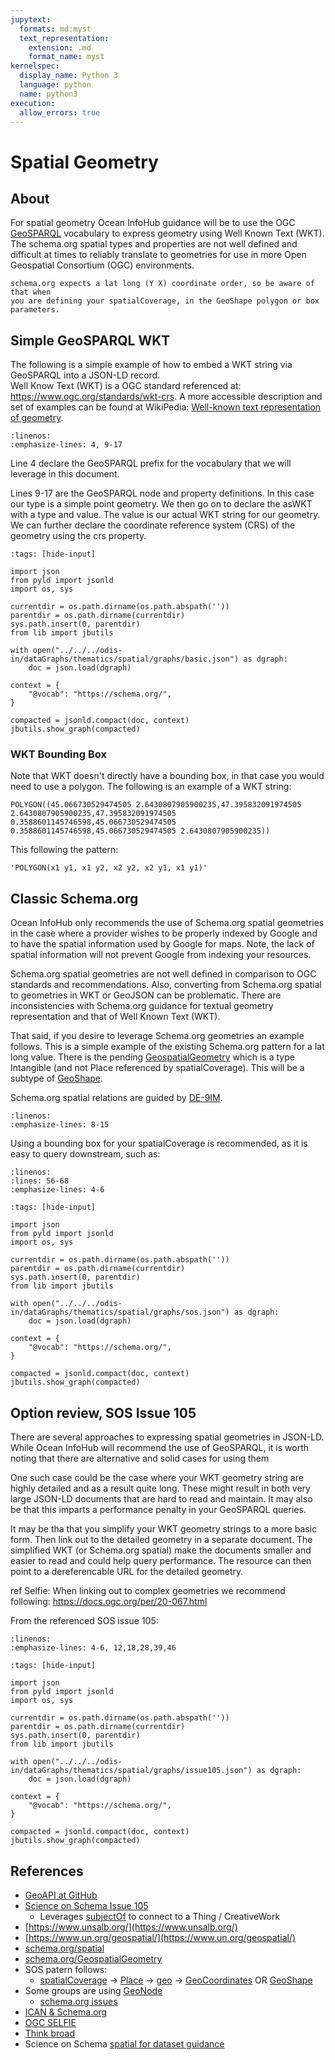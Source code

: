 ```yaml
---
jupytext:
  formats: md:myst
  text_representation:
    extension: .md
    format_name: myst
kernelspec:
  display_name: Python 3
  language: python
  name: python3
execution:
  allow_errors: true
---
```


# Spatial Geometry

## About

For spatial geometry Ocean InfoHub guidance will be to use the OGC [GeoSPARQL](https://www.ogc.org/standards/geosparql)
vocabulary to express geometry using Well Known Text (WKT).  The schema.org spatial types and properties are not well 
defined and difficult at times to reliably translate to geometries for use in more Open Geospatial Consortium (OGC)
environments.  

```{note}
schema.org expects a lat long (Y X) coordinate order, so be aware of that when
you are defining your spatialCoverage, in the GeoShape polygon or box parameters.
```

## Simple GeoSPARQL WKT

The following is a simple example of how to embed a WKT string via GeoSPARQL into a JSON-LD record.  
Well Know Text (WKT) is a OGC standard referenced at: https://www.ogc.org/standards/wkt-crs.
A more accessible description and set of examples can be found at WikiPedia:
[Well-known text representation of geometry](https://en.wikipedia.org/wiki/Well-known_text_representation_of_geometry).


```{literalinclude} ../../../odis-in/dataGraphs/thematics/spatial/graphs/basic.json
:linenos:
:emphasize-lines: 4, 9-17
```

Line 4 declare the GeoSPARQL prefix for the vocabulary that we will leverage in this document.

Lines 9-17 are the GeoSPARQL node and property definitions.  In this case our type is a simple 
point geometry.  We then go on to declare the asWKT with a type and value.  The value 
is our actual WKT string for our geometry.   We can further 
declare the coordinate reference system (CRS) of the geometry using the crs property.


```{code-cell}
:tags: [hide-input]

import json
from pyld import jsonld
import os, sys

currentdir = os.path.dirname(os.path.abspath(''))
parentdir = os.path.dirname(currentdir)
sys.path.insert(0, parentdir)
from lib import jbutils

with open("../../../odis-in/dataGraphs/thematics/spatial/graphs/basic.json") as dgraph:
    doc = json.load(dgraph)

context = {
    "@vocab": "https://schema.org/",
}

compacted = jsonld.compact(doc, context)
jbutils.show_graph(compacted)

```

### WKT Bounding Box

Note that WKT doesn't directly have a bounding box, in that case you 
would need to use a polygon.  The following is an example of a WKT string:

```
POLYGON((45.066730529474505 2.6430807905900235,47.395832091974505 2.6430807905900235,47.395832091974505 0.3588601145746598,45.066730529474505 0.3588601145746598,45.066730529474505 2.6430807905900235))
```

This following the pattern:

```
'POLYGON(x1 y1, x1 y2, x2 y2, x2 y1, x1 y1)'
```

## Classic Schema.org

Ocean InfoHub only recommends the use of Schema.org spatial geometries in 
the case where a provider wishes to be properly indexed by Google and to have the 
spatial information used by Google for maps.  Note, the lack of spatial information will
not prevent Google from indexing your resources.  

Schema.org spatial geometries are not well defined in comparison to OGC standards and 
recommendations.  Also, converting from Schema.org spatial to geometries in WKT or GeoJSON
can be problematic.  There are inconsistencies with
Schema.org guidance for textual geometry representation and that of Well 
Known Text (WKT).

That said, if you desire to leverage Schema.org geometries an example follows.  This 
is a simple example of the existing Schema.org pattern for a lat long value.   There is the 
pending [GeospatialGeometry](https://schema.org/GeospatialGeometry) which is a 
type Intangible (and not Place referenced by spatialCoverage).  This will be a 
subtype of [GeoShape](https://schema.org/GeoShape).   

Schema.org spatial relations are guided by [DE-9IM](https://en.wikipedia.org/wiki/DE-9IM).

```{literalinclude} ../../../odis-in/dataGraphs/thematics/spatial/graphs/sos.json
:linenos:
:emphasize-lines: 8-15
```

Using a bounding box for your spatialCoverage is recommended, as it is easy to query 
downstream, such as:

```{literalinclude} ../../../odis-in/dataGraphs/thematics/dataset/graphs/datasetTemplate-Box.json
:linenos:
:lines: 56-68
:emphasize-lines: 4-6
```

```{code-cell}
:tags: [hide-input]

import json
from pyld import jsonld
import os, sys

currentdir = os.path.dirname(os.path.abspath(''))
parentdir = os.path.dirname(currentdir)
sys.path.insert(0, parentdir)
from lib import jbutils

with open("../../../odis-in/dataGraphs/thematics/spatial/graphs/sos.json") as dgraph:
    doc = json.load(dgraph)

context = {
    "@vocab": "https://schema.org/",
}

compacted = jsonld.compact(doc, context)
jbutils.show_graph(compacted)

```


## Option review, SOS Issue 105

There are several approaches to expressing spatial geometries in JSON-LD.
While Ocean InfoHub will recommend the use of GeoSPARQL, it is worth noting that there 
are alternative and solid cases for using them

One such case could be the case where your WKT geometry string are highly detailed and 
as a result quite long.  These might result in both very large JSON-LD documents that are hard to 
read and maintain.  It may also be that this imparts a performance penalty in your GeoSPARQL 
queries.  

It may be tha that you simplify your WKT geometry strings to a more basic form.  Then link out
to the detailed geometry in a separate document.   The simplified WKT (or Schema.org spatial)
make the documents smaller and easier to read and could help query performance.  The resource
can then point to a dereferencable URL for the detailed geometry.

ref Selfie:  When linking out to complex geometries we recommend following: https://docs.ogc.org/per/20-067.html


From the referenced SOS issue 105:


```{literalinclude} ../../../odis-in/dataGraphs/thematics/spatial/graphs/issue105.json
:linenos:
:emphasize-lines: 4-6, 12,18,28,39,46

```


```{code-cell}
:tags: [hide-input]

import json
from pyld import jsonld
import os, sys

currentdir = os.path.dirname(os.path.abspath(''))
parentdir = os.path.dirname(currentdir)
sys.path.insert(0, parentdir)
from lib import jbutils

with open("../../../odis-in/dataGraphs/thematics/spatial/graphs/issue105.json") as dgraph:
    doc = json.load(dgraph)

context = {
    "@vocab": "https://schema.org/",
}

compacted = jsonld.compact(doc, context)
jbutils.show_graph(compacted)

```



## References

* [GeoAPI at GitHub](https://github.com/opengeospatial/geoapi)
* [Science on Schema Issue 105](https://github.com/ESIPFed/science-on-schema.org/issues/105)
  * Leverages [subjectOf](https://schema.org/subjectOf) to connect to a Thing / CreativeWork
* [https://www.unsalb.org/](https://www.unsalb.org/)
* [https://www.un.org/geospatial/](https://www.un.org/geospatial/)
* [schema.org/spatial](https://schema.org/spatial)
* [schema.org/GeospatialGeometry](https://schema.org/GeospatialGeometry)
* SOS patern follows:
  * [spatialCoverage](https://schema.org/spatialCoverage) -> [Place](https://schema.org/Place) -> [geo](https://schema.org/geo) -> [GeoCoordinates](https://schema.org/GeoCoordinates) OR [GeoShape](https://schema.org/GeoShape)
* Some groups are using [GeoNode](https://geonode.org)
  * [schema.org issues](https://github.com/GeoNode/geonode/issues?q=schema.org)
* [ICAN & Schema.org](https://docs.google.com/document/d/1Ya7SNm0h6b04nIVMQ_M65LopxZ6_jojXzTxjfaX5Mxw/edit)
* [OGC SELFIE](https://www.ogc.org/projects/initiatives/selfie)
* [Think broad](https://docs.google.com/presentation/d/1HhuL73g1Bi_d86yT9VGfhvO0Xef9nKhJVwEeRYZ9k0c/edit#slide=id.ga724934615_3_0)
* Science on Schema [spatial for dataset guidance](https://github.com/ESIPFed/science-on-schema.org/blob/master/guides/Dataset.md#spatial-coverage)

